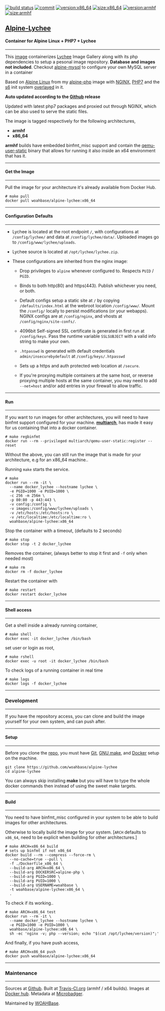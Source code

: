 [![build status][251]][232] [![commit][255]][231] [![version:x86_64][256]][235] [![size:x86_64][257]][235] [![version:armhf][258]][236] [![size:armhf][259]][236]

## [Alpine-Lychee][234]
#### Container for Alpine Linux + PHP7 + Lychee
---

This [image][233] containerizes [Lychee][137] Image Gallery along
with its php dependencies to setup a pesonal image repository.
**Database and images not included**. Checkout [alpine-mysql][139]
to configure your own MySQL server in a container

Based on [Alpine Linux][131] from my [alpine-php][132] image with
[NGINX][135], [PHP7][136] and the [s6][133] init system
[overlayed][134] in it.

**Auto updated according to the [Github][138] release**

Updated with latest php7 packages and proxied out through NGINX,
which can be also used to serve the static files.

The image is tagged respectively for the following architectures,
* **armhf**
* **x86_64**

**armhf** builds have embedded binfmt_misc support and contain the
[qemu-user-static][105] binary that allows for running it also inside
an x64 environment that has it.

---
#### Get the Image
---

Pull the image for your architecture it's already available from
Docker Hub.

```
# make pull
docker pull woahbase/alpine-lychee:x86_64
```

---
#### Configuration Defaults
---

* Lychee is located at the root endpoint `/`, with configurations
  at `/config/lychee/` and data at `/config/lychee/data/`.
  Uploaded images go to `/config/www/lychee/uploads`.

* Lychee source is located at `/opt/lychee/lychee.zip`.

* These configurations are inherited from the nginx image:

    * Drop privileges to `alpine` whenever configured to. Respects
      `PUID` / `PGID`.

    * Binds to both http(80) and https(443). Publish whichever you
      need, or both.

    * Default configs setup a static site at `/` by copying
      `/defaults/index.html` at the webroot location
      `/config/www/`.  Mount the `/config/` locally to persist
      modifications (or your webapps). NGINX configs are at
      `/config/nginx`, and vhosts at `/config/nginx/site-confs/`.

    * 4096bit Self-signed SSL certificate is generated in first
      run at `/config/keys`. Pass the runtime variable
      `SSLSUBJECT` with a valid info string to make your own.

    * `.htpasswd` is generated with default credentials
      `admin/insecurebydefault` at `/config/keys/.htpasswd`

    * Sets up a https and auth protected web location at `/secure`.

    * If you're proxying multiple containers at the same host, or
      reverse proxying multiple hosts at the same container, you
      may need to add `--net=host` and/or add entries in your
      firewall to allow traffic.

---
#### Run
---

If you want to run images for other architectures, you will need
to have binfmt support configured for your machine. [**multiarch**][104],
has made it easy for us containing that into a docker container.

```
# make regbinfmt
docker run --rm --privileged multiarch/qemu-user-static:register --reset
```

Without the above, you can still run the image that is made for your
architecture, e.g for an x86_64 machine..

Running `make` starts the service.

```
# make
docker run --rm -it \
  --name docker_lychee --hostname lychee \
  -e PGID=1000 -e PUID=1000 \
  -c 256 -m 256m \
  -p 80:80 -p 443:443 \
  -v config:/config \
  -v images:/config/www/lychee/uploads \
  -v /etc/hosts:/etc/hosts:ro \
  -v /etc/localtime:/etc/localtime:ro \
  woahbase/alpine-lychee:x86_64
```

Stop the container with a timeout, (defaults to 2 seconds)

```
# make stop
docker stop -t 2 docker_lychee
```

Removes the container, (always better to stop it first and `-f`
only when needed most)

```
# make rm
docker rm -f docker_lychee
```

Restart the container with

```
# make restart
docker restart docker_lychee
```

---
#### Shell access
---

Get a shell inside a already running container,

```
# make shell
docker exec -it docker_lychee /bin/bash
```

set user or login as root,

```
# make rshell
docker exec -u root -it docker_lychee /bin/bash
```

To check logs of a running container in real time

```
# make logs
docker logs -f docker_lychee
```

---
### Development
---

If you have the repository access, you can clone and
build the image yourself for your own system, and can push after.

---
#### Setup
---

Before you clone the [repo][231], you must have [Git][101], [GNU make][102],
and [Docker][103] setup on the machine.

```
git clone https://github.com/woahbase/alpine-lychee
cd alpine-lychee
```
You can always skip installing **make** but you will have to
type the whole docker commands then instead of using the sweet
make targets.

---
#### Build
---

You need to have binfmt_misc configured in your system to be able
to build images for other architectures.

Otherwise to locally build the image for your system.
[`ARCH` defaults to `x86_64`, need to be explicit when building
for other architectures.]

```
# make ARCH=x86_64 build
# sets up binfmt if not x86_64
docker build --rm --compress --force-rm \
  --no-cache=true --pull \
  -f ./Dockerfile_x86_64 \
  --build-arg ARCH=x86_64 \
  --build-arg DOCKERSRC=alpine-php \
  --build-arg PGID=1000 \
  --build-arg PUID=1000 \
  --build-arg USERNAME=woahbase \
  -t woahbase/alpine-lychee:x86_64 \
  .
```

To check if its working..

```
# make ARCH=x86_64 test
docker run --rm -it \
  --name docker_lychee --hostname lychee \
  -e PGID=1000 -e PUID=1000 \
  woahbase/alpine-lychee:x86_64 \
  sh -ec 'nginx -v; php --version; echo "$(cat /opt/lychee/version)";'
```

And finally, if you have push access,

```
# make ARCH=x86_64 push
docker push woahbase/alpine-lychee:x86_64
```

---
### Maintenance
---

Sources at [Github][106]. Built at [Travis-CI.org][107] (armhf / x64 builds). Images at [Docker hub][108]. Metadata at [Microbadger][109].

Maintained by [WOAHBase][204].

[101]: https://git-scm.com
[102]: https://www.gnu.org/software/make/
[103]: https://www.docker.com
[104]: https://hub.docker.com/r/multiarch/qemu-user-static/
[105]: https://github.com/multiarch/qemu-user-static/releases/
[106]: https://github.com/
[107]: https://travis-ci.org/
[108]: https://hub.docker.com/
[109]: https://microbadger.com/

[131]: https://alpinelinux.org/
[132]: https://hub.docker.com/r/woahbase/alpine-php
[133]: https://skarnet.org/software/s6/
[134]: https://github.com/just-containers/s6-overlay
[135]: https://nginx.org
[136]: http://php.net/
[137]: https://lychee.electerious.com/
[138]: https://github.com/electerious/Lychee/releases
[139]: https://hub.docker.com/r/woahbase/alpine-mysql

[201]: https://github.com/woahbase
[202]: https://travis-ci.org/woahbase/
[203]: https://hub.docker.com/u/woahbase
[204]: https://woahbase.online/

[231]: https://github.com/woahbase/alpine-lychee
[232]: https://travis-ci.org/woahbase/alpine-lychee
[233]: https://hub.docker.com/r/woahbase/alpine-lychee
[234]: https://woahbase.online/#/images/alpine-lychee
[235]: https://microbadger.com/images/woahbase/alpine-lychee:x86_64
[236]: https://microbadger.com/images/woahbase/alpine-lychee:armhf

[251]: https://travis-ci.org/woahbase/alpine-lychee.svg?branch=master

[255]: https://images.microbadger.com/badges/commit/woahbase/alpine-lychee.svg

[256]: https://images.microbadger.com/badges/version/woahbase/alpine-lychee:x86_64.svg
[257]: https://images.microbadger.com/badges/image/woahbase/alpine-lychee:x86_64.svg

[258]: https://images.microbadger.com/badges/version/woahbase/alpine-lychee:armhf.svg
[259]: https://images.microbadger.com/badges/image/woahbase/alpine-lychee:armhf.svg
